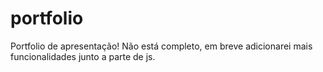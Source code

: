 # portfolio
Portfolio de apresentação! Não está completo, em breve adicionarei mais funcionalidades junto a parte de js.
